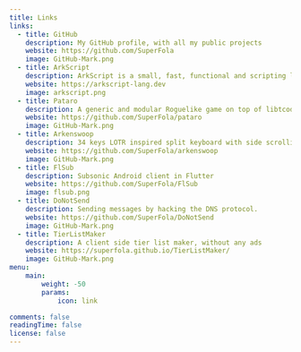 ```yaml
---
title: Links
links:
  - title: GitHub
    description: My GitHub profile, with all my public projects
    website: https://github.com/SuperFola
    image: GitHub-Mark.png
  - title: ArkScript
    description: ArkScript is a small, fast, functional and scripting language for C++ projects
    website: https://arkscript-lang.dev
    image: arkscript.png
  - title: Pataro
    description: A generic and modular Roguelike game on top of libtcod, in modern C++
    website: https://github.com/SuperFola/pataro
    image: GitHub-Mark.png
  - title: Arkenswoop
    description: 34 keys LOTR inspired split keyboard with side scrolling encoders
    website: https://github.com/SuperFola/arkenswoop
    image: GitHub-Mark.png
  - title: FlSub
    description: Subsonic Android client in Flutter
    website: https://github.com/SuperFola/FlSub
    image: flsub.png
  - title: DoNotSend
    description: Sending messages by hacking the DNS protocol.
    website: https://github.com/SuperFola/DoNotSend
    image: GitHub-Mark.png
  - title: TierListMaker
    description: A client side tier list maker, without any ads
    website: https://superfola.github.io/TierListMaker/
    image: GitHub-Mark.png
menu:
    main: 
        weight: -50
        params:
            icon: link

comments: false
readingTime: false
license: false
---
```



